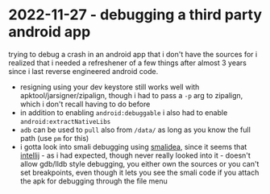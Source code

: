 # 2022-11-27 - debugging a third party android app

 trying to debug a crash in an android app that i don't have the sources for i realized that i needed a refreshener of a few things after almost 3 years since i last reverse engineered android code.

* resigning using your dev keystore still works well with apktool/jarsigner/zipalign, though i had to pass a `-p` arg to zipalign, which i don't recall having to do before
* in addition to enabling `android:debuggable` i also had to enable `android:extractNativeLibs`
* `adb` can be used to `pull` also from `/data/` as long as you know the full path (use `pm` for this)
* i gotta look into smali debugging using [smalidea](https://github.com/JesusFreke/smalidea), since it seems that [intellij](https://www.jetbrains.com/idea/) - as i had expected, though never really looked into it - doesn't allow gdb/lldb style debugging, you either own the sources or you can't set breakpoints, even though it lets you see the smali code if you attach the apk for debugging through the file menu